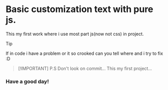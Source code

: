 # Basic customization text with pure js.
This my first work where i use most part js(now not css) in project.

>[!TIP]
If in code i have a problem or it so crooked can you tell where and i try to fix :D
>
>[!IMPORTANT]
P.S Don't look on commit... This my first project...


### Have a good day!
